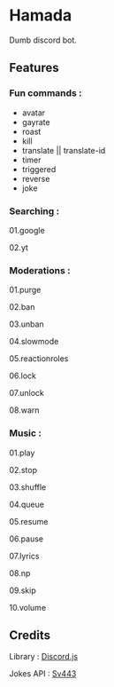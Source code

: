 # Hamada
Dumb discord bot.

## Features

### Fun commands :

- avatar
- gayrate
- roast
- kill
- translate || translate-id
- timer
- triggered
- reverse
- joke

### Searching :

01.google

02.yt

### Moderations :

01.purge

02.ban

03.unban

04.slowmode

05.reactionroles

06.lock

07.unlock

08.warn

### Music :

01.play

02.stop

03.shuffle

04.queue

05.resume

06.pause

07.lyrics

08.np

09.skip

10.volume

## Credits

Library : [Discord.js](https://discord.js.org/)

Jokes API : [Sv443](https://sv443.net/jokeapi/v2/joke/Any)
